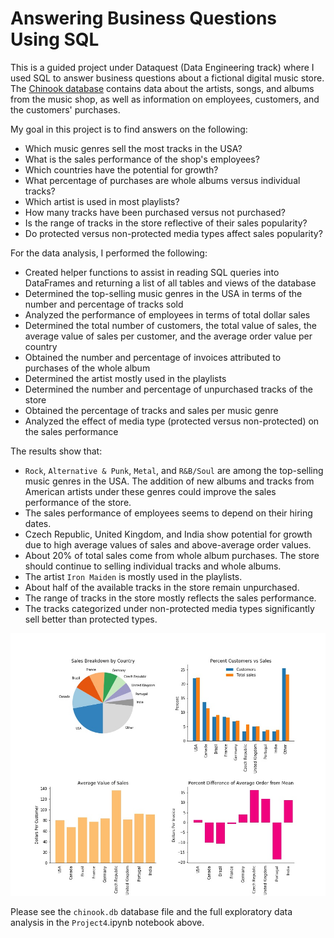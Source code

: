 # Answering Business Questions Using SQL

This is a guided project under Dataquest (Data Engineering track) where I used SQL to answer business questions about a fictional digital music store. The [Chinook database](https://github.com/lerocha/chinook-database) contains data about the artists, songs, and albums from the music shop, as well as information on employees, customers, and the customers' purchases.

My goal in this project is to find answers on the following:

* Which music genres sell the most tracks in the USA?
* What is the sales performance of the shop's employees?
* Which countries have the potential for growth?
* What percentage of purchases are whole albums versus individual tracks?
* Which artist is used in most playlists?
* How many tracks have been purchased versus not purchased?
* Is the range of tracks in the store reflective of their sales popularity?
* Do protected versus non-protected media types affect sales popularity?

For the data analysis, I performed the following:

* Created helper functions to assist in reading SQL queries into DataFrames and returning a list of all tables and views of the database
* Determined the top-selling music genres in the USA in terms of the number and percentage of tracks sold 
* Analyzed the performance of employees in terms of total dollar sales
* Determined the total number of customers, the total value of sales, the average value of sales per customer, and the average order value per country
* Obtained the number and percentage of invoices attributed to purchases of the whole album
* Determined the artist mostly used in the playlists
* Determined the number and percentage of unpurchased tracks of the store
* Obtained the percentage of tracks and sales per music genre
* Analyzed the effect of media type (protected versus non-protected) on the sales performance

The results show that:

* `Rock`, `Alternative & Punk`, `Metal`, and `R&B/Soul` are among the top-selling music genres in the USA. The addition of new albums and tracks from American artists under these genres could improve the sales performance of the store.
* The sales performance of employees seems to depend on their hiring dates. 
* Czech Republic, United Kingdom, and India show potential for growth due to high average values of sales and above-average order values. 
* About 20% of total sales come from whole album purchases. The store should continue to selling individual tracks and whole albums. 
* The artist `Iron Maiden` is mostly used in the playlists.
* About half of the available tracks in the store remain unpurchased. 
* The range of tracks in the store mostly reflects the sales performance. 
* The tracks categorized under non-protected media types significantly sell better than protected types. 

![](sales_country.jpg)

Please see the `chinook.db` database file and the full exploratory data analysis in the `Project4`.ipynb notebook above.
